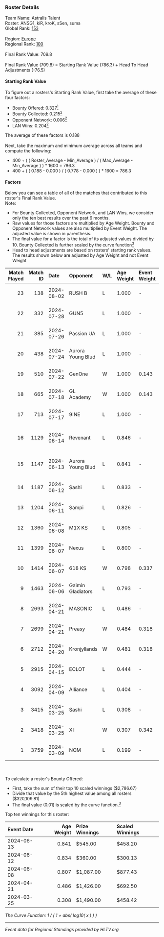 ### Roster Details<br />
Team Name: Astralis Talent<br />
Roster: ANSG1, kiR, kroK, sSen, suma<br />
Global Rank: [153](../standings_global.md)<br />
<br />
Region: [Europe]( ../standings_europe.md)<br />
Regional Rank: [100]( ../standings_europe.md)<br />
<br />
Final Rank Value:  709.8<br />
<br />
Final Rank Value (709.8) = Starting Rank Value (786.3) + Head To Head Adjustments (-76.5)<br />

#### Starting Rank Value<br />
To figure out a rosters's Starting Rank Value, first take the average of these four factors:<br />
- Bounty Offered: 0.327[<sup>1</sup>](#table2)
- Bounty Collected: 0.215[<sup>2</sup>](#table1)
- Opponent Network: 0.006[<sup>2</sup>](#table1)
- LAN Wins: 0.204[<sup>2</sup>](#table1)

The average of these factors is 0.188<br />
<br />
Next, take the maximum and minimum average across all teams and compute the following:<br />
- 400 + ( ( Roster_Average - Min_Average ) / ( Max_Average - Min_Average ) ) * 1600 = 786.3
- 400 + ( ( 0.188 - 0.000 ) / ( 0.778 - 0.000 ) ) * 1600 = 786.3


#### Factors<br />
Below you can see a table of all of the matches that contributed to this roster's Final Rank Value.<br />
Note:<br />

- For Bounty Collected, Opponent Network, and LAN Wins, we consider only the ten best results over the past 6 months.
- Raw values for those factors are multiplied by Age Weight. Bounty and Opponent Network values are also multiplied by Event Weight. The adjusted value is shown in parenthesis.
- The final value for a factor is the total of its adjusted values divided by 10. Bounty Collected is further scaled by the curve function[<sup>3</sup>](#curveFunction)
- Head to head adjustments are based on rosters' starting rank values. The results shown below are adjusted by Age Weight and not Event Weight
<span id="table1"></span><br />


| Match Played | Match ID | Date       | Opponent          | W/L | Age Weight | Event Weight | Bounty Collected | Opponent Network | LAN Wins  | H2H Adj. | Roster                             |
| -: | -: | :- | :- | :- | :- | :- | :- | :- | :- | -: | :- |
|           23 |      138 | 2024-08-02 | RUSH B            | L   | 1.000      | -            | -                | -                | -         |    -6.65 | ANSG1, kiR, kroK, sSen, suma       |
|           22 |      332 | 2024-07-28 | GUN5              | L   | 1.000      | -            | -                | -                | -         |    -9.76 | ANSG1, kiR, kroK, sSen, suma       |
|           21 |      385 | 2024-07-26 | Passion UA        | L   | 1.000      | -            | -                | -                | -         |    -3.18 | ANSG1, kiR, kroK, sSen, suma       |
|           20 |      438 | 2024-07-24 | Aurora Young Blud | L   | 1.000      | -            | -                | -                | -         |    -6.70 | ANSG1, kiR, kroK, sSen, suma       |
|           19 |      510 | 2024-07-22 | GenOne            | W   | 1.000      | 0.143        | 0.000 (0.000)    | 0.077 (0.011)    | 0 (0.000) |     7.70 | ANSG1, kiR, kroK, sSen, suma       |
|           18 |      665 | 2024-07-18 | GL Academy        | W   | 1.000      | 0.143        | 0.006 (0.001)    | 0.095 (0.014)    | 0 (0.000) |    16.28 | ANSG1, kiR, kroK, sSen, suma       |
|           17 |      713 | 2024-07-17 | 9INE              | L   | 1.000      | -            | -                | -                | -         |    -7.55 | ANSG1, kiR, kroK, sSen, suma       |
|           16 |     1129 | 2024-06-14 | Revenant          | L   | 0.846      | -            | -                | -                | -         |   -10.53 | alexsomfan, ANSG1, kiR, sSen, suma |
|           15 |     1147 | 2024-06-13 | Aurora Young Blud | L   | 0.841      | -            | -                | -                | -         |    -7.20 | alexsomfan, ANSG1, kiR, sSen, suma |
|           14 |     1187 | 2024-06-12 | Sashi             | L   | 0.833      | -            | -                | -                | -         |    -1.82 | ANSG1, kiR, kroK, sSen, suma       |
|           13 |     1204 | 2024-06-11 | Sampi             | L   | 0.826      | -            | -                | -                | -         |    -8.08 | ANSG1, kiR, kroK, sSen, suma       |
|           12 |     1360 | 2024-06-08 | M1X KS            | L   | 0.805      | -            | -                | -                | -         |    -9.23 | ANSG1, kiR, kroK, sSen, suma       |
|           11 |     1399 | 2024-06-07 | Nexus             | L   | 0.800      | -            | -                | -                | -         |   -12.64 | ANSG1, kiR, kroK, sSen, suma       |
|           10 |     1414 | 2024-06-07 | 618 KS            | W   | 0.798      | 0.337        | 0.000 (0.000)    | 0.000 (0.000)    | 1 (0.798) |     2.83 | ANSG1, kiR, kroK, sSen, suma       |
|            9 |     1463 | 2024-06-06 | Gaimin Gladiators | L   | 0.793      | -            | -                | -                | -         |    -5.79 | ANSG1, kiR, kroK, sSen, suma       |
|            8 |     2693 | 2024-04-21 | MASONIC           | L   | 0.486      | -            | -                | -                | -         |    -7.74 | ANSG1, JBOEN, kiR, kroK, tOPZ      |
|            7 |     2699 | 2024-04-21 | Preasy            | W   | 0.484      | 0.318        | 0.008 (0.001)    | 0.216 (0.033)    | 1 (0.484) |     7.81 | ANSG1, JBOEN, kiR, kroK, tOPZ      |
|            6 |     2712 | 2024-04-20 | Kronjyllands      | W   | 0.481      | 0.318        | 0.000 (0.000)    | 0.000 (0.000)    | 1 (0.481) |     1.68 | ANSG1, JBOEN, kiR, kroK, tOPZ      |
|            5 |     2915 | 2024-04-15 | ECLOT             | L   | 0.444      | -            | -                | -                | -         |    -1.26 | ANSG1, JBOEN, kiR, kroK, tOPZ      |
|            4 |     3092 | 2024-04-09 | Alliance          | L   | 0.404      | -            | -                | -                | -         |    -5.06 | ANSG1, JBOEN, kiR, kroK, tOPZ      |
|            3 |     3415 | 2024-03-25 | Sashi             | L   | 0.308      | -            | -                | -                | -         |    -6.20 | ANSG1, JBOEN, kiR, kroK, tOPZ      |
|            2 |     3418 | 2024-03-25 | XI                | W   | 0.307      | 0.342        | 0.000 (0.000)    | 0.000 (0.000)    | 0 (0.000) |     1.78 | ANSG1, JBOEN, kiR, kroK, tOPZ      |
|            1 |     3759 | 2024-03-09 | NOM               | L   | 0.199      | -            | -                | -                | -         |    -5.22 | ANSG1, JBOEN, kiR, kroK, tOPZ      |

<br />
<span id="table2"></span><br />
To calculate a roster's Bounty Offered:<br />

- First, take the sum of their top 10 scaled winnings ($2,786.67)
- Divide that value by the 5th highest value among all rosters ($320,109.81)
- The final value (0.01) is scaled by the curve function.[<sup>3</sup>](#curveFunction)

Top ten winnings for this roster:<br />

| Event Date | Age Weight | Prize Winnings | Scaled Winnings |
| :- | -: | :- | :- |
| 2024-06-13 |      0.841 | $545.00        | $458.20         |
| 2024-06-12 |      0.834 | $360.00        | $300.13         |
| 2024-06-08 |      0.807 | $1,087.00      | $877.43         |
| 2024-04-21 |      0.486 | $1,426.00      | $692.50         |
| 2024-03-25 |      0.308 | $1,490.00      | $458.42         |


<span id="curveFunction"></span>_The Curve Function: 1 / ( 1 + abs( log10( x ) ) )_<br />

---
_Event data for Regional Standings provided by HLTV.org_<br />
